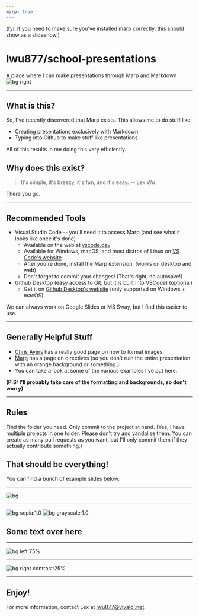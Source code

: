 ```yaml
---
marp: true
---
```

(fyi: if you need to make sure you've installed marp correctly, this should show as a slideshow.)

# lwu877/school-presentations
A place where I can make presentations through Marp and Markdown
![bg right](https://images.unsplash.com/photo-1675535833498-a516674dff2e?ixlib=rb-4.0.3&ixid=M3wxMjA3fDB8MHxwaG90by1wYWdlfHx8fGVufDB8fHx8fA%3D%3D&auto=format&fit=crop&w=2338&q=80)

---

## What is this?
So, I've recently discovered that Marp exists. This allows me to do stuff like:
* Creating presentations exclusively with Markdown
* Typing into Github to make stuff like presentations

All of this results in me doing this very efficiently.

## Why does this exist?
> It's simple, it's breezy, it's fun, and it's easy.
> -- Lex Wu

There you go. 

---

## Recommended Tools
* Visual Studio Code -- you'll need it to access Marp (and see what it looks like once it's done)
  * Available on the web at [vscode.dev](vscode.dev)
  * Available for Windows, macOS, and most distros of Linux on [VS Code's website](https://code.visualstudio.com)
  * After you're done, install the Marp extension. (works on desktop and web)
  * Don't forget to commit your changes! (That's right, no autosave!)
* Github Desktop (easy access to Git, but it is built into VSCode) (optional)
  * Get it on [Github Desktop's website](https://desktop.github.com) (only supported on Windows + macOS)

We can always work on Google Slides or MS Sway, but I find this easier to use.

---
<!--
_backgroundImage: "linear-gradient(to right, #000000, #8850A0 ,#FFCC70)"
_color: white
_linkcolor: white
-->

## Generally Helpful Stuff
* [Chris Ayers](https://chris-ayers.com/2023/03/31/customizing-marp) has a really good page on how to format images. 
* [Marp](https://marpit.marp.app/directives) has a page on directives (so you don't ruin the entire presentation with an orange background or something.)
* You can take a look at some of the various examples I've put here.

**(P.S: I'll probably take care of the formatting and backgrounds, so don't worry)**


---

## Rules

Find the folder you need. Only commit to the project at hand.
(Yes, I have multiple projects in one folder. Please don't try and vandalise them. You can create as many pull requests as you want, but I'll only commit them if they actually contribute something.)

## That should be everything!
You can find a bunch of example slides below.

---
![bg](https://images.unsplash.com/photo-1660691139008-e7c351488812?ixlib=rb-4.0.3&ixid=M3wxMjA3fDB8MHxwaG90by1wYWdlfHx8fGVufDB8fHx8fA%3D%3D&auto=format&fit=crop&w=2338&q=80)

---

<!-- _color: white-->

![bg sepia:1.0](https://images.unsplash.com/photo-1660691139097-a2c060d76bee?ixlib=rb-4.0.3&ixid=M3wxMjA3fDB8MHxwaG90by1wYWdlfHx8fGVufDB8fHx8fA%3D%3D&auto=format&fit=crop&w=2338&q=80)
![bg grayscale:1.0](https://images.unsplash.com/photo-1660691139359-a2f3685a0a1d?ixlib=rb-4.0.3&ixid=M3wxMjA3fDB8MHxwaG90by1wYWdlfHx8fGVufDB8fHx8fA%3D%3D&auto=format&fit=crop&w=2338&q=80)

## Some text over here


---

![bg left:75%](https://images.unsplash.com/photo-1660691139359-cfc29e6e4ce2?ixlib=rb-4.0.3&ixid=M3wxMjA3fDB8MHxwaG90by1wYWdlfHx8fGVufDB8fHx8fA%3D%3D&auto=format&fit=crop&w=2338&q=80)


---

![bg right contrast:25%](https://images.unsplash.com/photo-1660692185524-d86d4a839ef7?ixlib=rb-4.0.3&ixid=M3wxMjA3fDB8MHxwaG90by1wYWdlfHx8fGVufDB8fHx8fA%3D%3D&auto=format&fit=crop&w=2338&q=80)

---

## Enjoy!
For more information, contact Lex at [lwu877@vivaldi.net](mailto:lwu877@vivaldi.net).